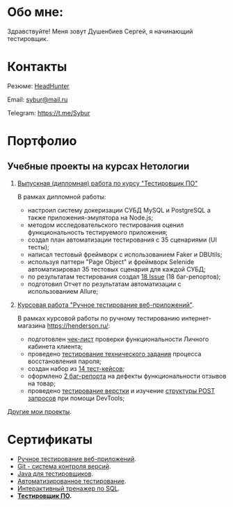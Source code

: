 # Обо мне:

Здравствуйте! Меня зовут Душенбиев Сергей, я начинающий тестировщик. 

# Контакты

Резюме: [HeadHunter](https://samara.hh.ru/applicant/resumes/view?resume=738dd9b5ff0b31ec070039ed1f303832444a48)

Email: sybur@mail.ru  

Telegram: https://t.me/Sybur

# Портфолио

## Учебные проекты на курсах Нетологии

1. [Выпускная (дипломная) работа по курсу "Тестировщик ПО"](https://github.com/Rasalam/Diploma)

    В рамках дипломной работы:

    - настроил систему докеризации СУБД MySQL и PostgreSQL а также приложения-эмулятора на Node.js;
    - методом исследовательского тестирования оценил функциональность тестируемого приложения;
    - создал план автоматизации тестирования с 35 сценариями (UI тесты);
    - написал тестовый фреймворк с использованием Faker и DBUtils;
    - используя паттерн "Page Object" и фреймворк Selenide автоматизировал 35 тестовых сценария для каждой СУБД;
    - по результатам тестирования создал [18 Issue](https://github.com/molottva/Diploma/issues) (18 баг-репортов);
    - подготовил Отчет по результатам автоматизации с использованием Allure;

2. [Курсовая работа "Ручное тестирование веб-приложений"](https://docs.google.com/spreadsheets/d/1phPoBtO-5WpFAGjzUsEjwcGsD-OTPe0NCqoNlIsZgJ4/edit?usp=sharing).
   
    В рамках курсовой работы по ручному тестированию интернет-магазина https://henderson.ru/:

    - подготовлен [чек-лист](https://docs.google.com/spreadsheets/d/1QMo9DBEJ-v7L4lGVG8r_Ywmcc1dZlrMJeC4DYPMq0ys/edit?usp=sharing) проверки функциональности Личного кабинета клиента; 
    - проведено [тестирование технического задания](https://docs.google.com/document/d/1zxLxGIeghx7NW-2p6vusfMfHe3VplB3lT_ylffWXSGY/edit?usp=sharing) процесса восстановления пароля;
    - создан набор из [14 тест-кейсов](https://docs.google.com/spreadsheets/d/1-yaG00r-MJZ8Ejf2pliUOBK6os-WrxQy8IjJJ_vUbFs/edit?usp=sharing);
    - оформлено [2 баг-репорта](https://docs.google.com/spreadsheets/d/1TdcO0B6ji88kHehxMwzod929_9HZ4FfQsCmx8F4YXvY/edit?usp=sharing) на дефекты функциональности отзывов на товар;
    - проведено [тестирование верстки](https://docs.google.com/document/d/1lCKonpxaehXD_phu2SrAm3JA94VkWOdweKfOhipcDIE/edit?usp=sharing) и изучение [структуры POST запросов](https://docs.google.com/document/d/1WECTboGbErl4twdPJh4rVqlXN-TRs1_2vyBKLsesWjA/edit?usp=sharing) при помощи DevTools;


[Другие мои проекты](https://github.com/Rasalam?tab=repositories). 

# Сертификаты
  
- [Ручное тестирование веб-приложений](PDF/Sertificate_Automated_testing.pdf).
- [Git - система контроля версий](PDF/Sertificate_Git_version_control_system.pdf).
- [Java для тестировщиков](PDF/Sertificate_Java_for_testers.pdf).
- [Автоматизированное тестирование](PDF/Sertificate_Automated_testing.pdf).
- [Интерактивный тренажер по SQL](PDF/Sertificate_SQL.pdf).
- **[Тестировщик ПО](PDF/Sertificate_Sofware_tester.pdf).**

